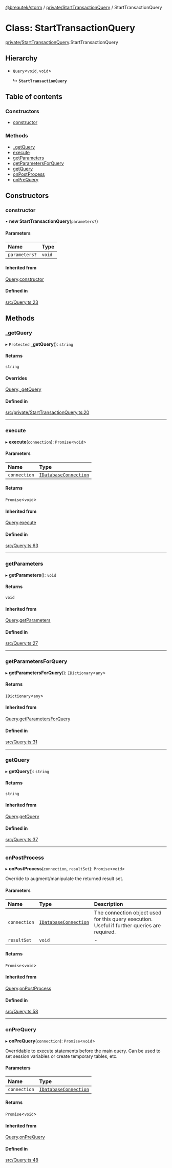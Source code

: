 [@breautek/storm](../README.md) / [private/StartTransactionQuery](../modules/private_StartTransactionQuery.md) / StartTransactionQuery

# Class: StartTransactionQuery

[private/StartTransactionQuery](../modules/private_StartTransactionQuery.md).StartTransactionQuery

## Hierarchy

- [`Query`](Query.Query-1.md)<`void`, `void`\>

  ↳ **`StartTransactionQuery`**

## Table of contents

### Constructors

- [constructor](private_StartTransactionQuery.StartTransactionQuery.md#constructor)

### Methods

- [\_getQuery](private_StartTransactionQuery.StartTransactionQuery.md#_getquery)
- [execute](private_StartTransactionQuery.StartTransactionQuery.md#execute)
- [getParameters](private_StartTransactionQuery.StartTransactionQuery.md#getparameters)
- [getParametersForQuery](private_StartTransactionQuery.StartTransactionQuery.md#getparametersforquery)
- [getQuery](private_StartTransactionQuery.StartTransactionQuery.md#getquery)
- [onPostProcess](private_StartTransactionQuery.StartTransactionQuery.md#onpostprocess)
- [onPreQuery](private_StartTransactionQuery.StartTransactionQuery.md#onprequery)

## Constructors

### constructor

• **new StartTransactionQuery**(`parameters?`)

#### Parameters

| Name | Type |
| :------ | :------ |
| `parameters?` | `void` |

#### Inherited from

[Query](Query.Query-1.md).[constructor](Query.Query-1.md#constructor)

#### Defined in

[src/Query.ts:23](https://github.com/breautek/storm/blob/621aeec/src/Query.ts#L23)

## Methods

### \_getQuery

▸ `Protected` **_getQuery**(): `string`

#### Returns

`string`

#### Overrides

[Query](Query.Query-1.md).[_getQuery](Query.Query-1.md#_getquery)

#### Defined in

[src/private/StartTransactionQuery.ts:20](https://github.com/breautek/storm/blob/621aeec/src/private/StartTransactionQuery.ts#L20)

___

### execute

▸ **execute**(`connection`): `Promise`<`void`\>

#### Parameters

| Name | Type |
| :------ | :------ |
| `connection` | [`IDatabaseConnection`](../interfaces/IDatabaseConnection.IDatabaseConnection-1.md) |

#### Returns

`Promise`<`void`\>

#### Inherited from

[Query](Query.Query-1.md).[execute](Query.Query-1.md#execute)

#### Defined in

[src/Query.ts:63](https://github.com/breautek/storm/blob/621aeec/src/Query.ts#L63)

___

### getParameters

▸ **getParameters**(): `void`

#### Returns

`void`

#### Inherited from

[Query](Query.Query-1.md).[getParameters](Query.Query-1.md#getparameters)

#### Defined in

[src/Query.ts:27](https://github.com/breautek/storm/blob/621aeec/src/Query.ts#L27)

___

### getParametersForQuery

▸ **getParametersForQuery**(): `IDictionary`<`any`\>

#### Returns

`IDictionary`<`any`\>

#### Inherited from

[Query](Query.Query-1.md).[getParametersForQuery](Query.Query-1.md#getparametersforquery)

#### Defined in

[src/Query.ts:31](https://github.com/breautek/storm/blob/621aeec/src/Query.ts#L31)

___

### getQuery

▸ **getQuery**(): `string`

#### Returns

`string`

#### Inherited from

[Query](Query.Query-1.md).[getQuery](Query.Query-1.md#getquery)

#### Defined in

[src/Query.ts:37](https://github.com/breautek/storm/blob/621aeec/src/Query.ts#L37)

___

### onPostProcess

▸ **onPostProcess**(`connection`, `resultSet`): `Promise`<`void`\>

Override to augment/manipulate the returned result set.

#### Parameters

| Name | Type | Description |
| :------ | :------ | :------ |
| `connection` | [`IDatabaseConnection`](../interfaces/IDatabaseConnection.IDatabaseConnection-1.md) | The connection object used for this query execution. Useful if further queries are required. |
| `resultSet` | `void` | - |

#### Returns

`Promise`<`void`\>

#### Inherited from

[Query](Query.Query-1.md).[onPostProcess](Query.Query-1.md#onpostprocess)

#### Defined in

[src/Query.ts:58](https://github.com/breautek/storm/blob/621aeec/src/Query.ts#L58)

___

### onPreQuery

▸ **onPreQuery**(`connection`): `Promise`<`void`\>

Overridable to execute statements before the main query.
Can be used to set session variables or create temporary tables, etc.

#### Parameters

| Name | Type |
| :------ | :------ |
| `connection` | [`IDatabaseConnection`](../interfaces/IDatabaseConnection.IDatabaseConnection-1.md) |

#### Returns

`Promise`<`void`\>

#### Inherited from

[Query](Query.Query-1.md).[onPreQuery](Query.Query-1.md#onprequery)

#### Defined in

[src/Query.ts:48](https://github.com/breautek/storm/blob/621aeec/src/Query.ts#L48)
